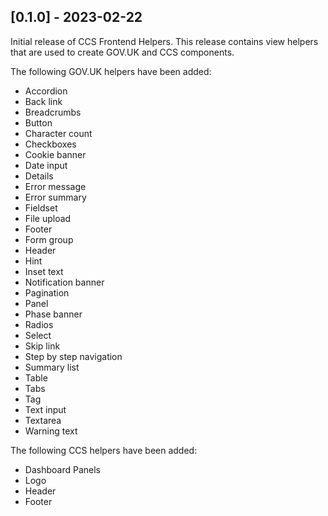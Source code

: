 ## [0.1.0] - 2023-02-22

Initial release of CCS Frontend Helpers.
This release contains view helpers that are used to create GOV.UK and CCS components.

The following GOV.UK helpers have been added:

- Accordion
- Back link
- Breadcrumbs
- Button
- Character count
- Checkboxes
- Cookie banner
- Date input
- Details
- Error message
- Error summary
- Fieldset
- File upload
- Footer
- Form group
- Header
- Hint
- Inset text
- Notification banner
- Pagination
- Panel
- Phase banner
- Radios
- Select
- Skip link
- Step by step navigation
- Summary list
- Table
- Tabs
- Tag
- Text input
- Textarea
- Warning text

The following CCS helpers have been added:

- Dashboard Panels
- Logo
- Header
- Footer
